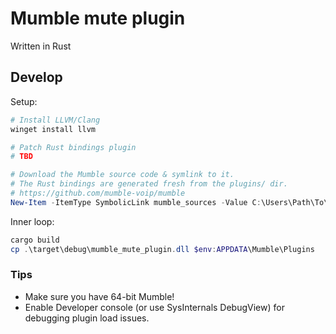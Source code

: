 # Mumble mute plugin

Written in Rust

## Develop

Setup:

```powershell
# Install LLVM/Clang
winget install llvm

# Patch Rust bindings plugin
# TBD

# Download the Mumble source code & symlink to it.
# The Rust bindings are generated fresh from the plugins/ dir.
# https://github.com/mumble-voip/mumble
New-Item -ItemType SymbolicLink mumble_sources -Value C:\Users\Path\To\mumble\
```

Inner loop:

```powershell
cargo build
cp .\target\debug\mumble_mute_plugin.dll $env:APPDATA\Mumble\Plugins
```

### Tips

* Make sure you have 64-bit Mumble!
* Enable Developer console (or use SysInternals DebugView) for debugging plugin
  load issues.
